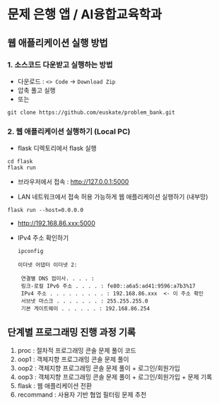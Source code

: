 # 문제 은행 앱 / AI융합교육학과

## 웹 애플리케이션 실행 방법

### 1. 소스코드 다운받고 실행하는 방법
- 다운로드 : `<> Code` -> `Download Zip`
- 압축 풀고 실행
- 또는
```shell
git clone https://github.com/euskate/problem_bank.git
```
### 2. 웹 애플리케이션 실행하기 (Local PC)

- flask 디렉토리에서 flask 실행
```shell
cd flask
flask run
```
- 브라우저에서 접속 : http://127.0.0.1:5000


- LAN 네트워크에서 접속 허용 가능하게 웹 애플리케이션 실행하기 (내부망)
```shell
flask run --host=0.0.0.0
```
  - http://192.168.86.xxx:5000
 
- IPv4 주소 확인하기
    ```shell
    ipconfig
    ```
  ```
  이더넷 어댑터 이더넷 2:

   연결별 DNS 접미사. . . . :
   링크-로컬 IPv6 주소 . . . . : fe80::a6a5:ad41:9596:a7b3%17
   IPv4 주소 . . . . . . . . . : 192.168.86.xxx  <- 이 주소 확인 
   서브넷 마스크 . . . . . . . : 255.255.255.0
   기본 게이트웨이 . . . . . . : 192.168.86.254
    ```
## 단계별 프로그래밍 진행 과정 기록
1. proc : 절차적 프로그래밍 콘솔 문제 풀이 코드
2. oop1 : 객체지향 프로그래밍 콘솔 문제 풀이
3. oop2 : 객체지향 프로그래밍 콘솔 문제 풀이 + 로그인/회원가입
4. oop3 : 객체지향 프로그래밍 콘솔 문제 풀이 + 로그인/회원가입 + 문제 기록
5. flask : 웹 애플리케이션 전환
6. recommand : 사용자 기반 협업 필터링 문제 추천